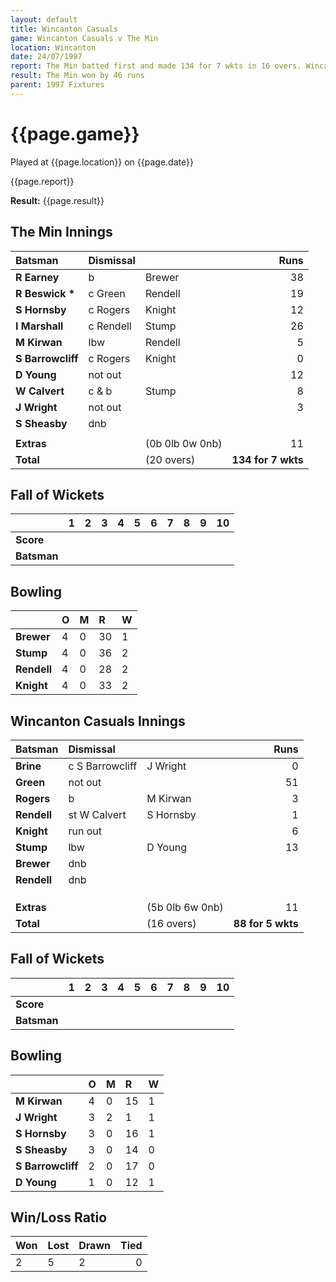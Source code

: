 ```yaml
---
layout: default
title: Wincanton Casuals
game: Wincanton Casuals v The Min
location: Wincanton
date: 24/07/1997
report: The Min batted first and made 134 for 7 wkts in 16 overs. Wincanton Casuals replied with 88 for 5 wkts in 16 overs
result: The Min won by 46 runs
parent: 1997 Fixtures
---
```


# {{page.game}}

Played at {{page.location}} on {{page.date}}

{{page.report}}

**Result:** {{page.result}}

## The Min Innings

| Batsman | Dismissal |  | Runs |
|:---|:---|---|---:|
| **R Earney** | b | Brewer | 38 |
| **R Beswick &#42;** | c Green | Rendell | 19 |
| **S Hornsby** | c Rogers | Knight | 12 |
| **I Marshall** | c Rendell | Stump | 26 |
| **M Kirwan** | lbw | Rendell | 5 |
| **S Barrowcliff** | c Rogers | Knight | 0 |
| **D Young** | not out |  | 12 |
| **W Calvert** | c & b | Stump | 8 |
| **J Wright** | not out |  | 3 |
| **S Sheasby** | dnb |  |  |
|  |  |  |  |
| **Extras** | | (0b 0lb 0w 0nb) | 11 |
| **Total** | | (20 overs) | **134 for 7 wkts** |

## Fall of Wickets

| | 1 | 2 | 3 | 4 | 5 | 6 | 7 | 8 | 9 | 10 |
|---|:---:|:---:|:---:|:---:|:---:|:---:|:---:|:---:|:---:|:---:|
| **Score** |  |  |  |  |  |  |  |  |  |  |
| **Batsman** |  |  |  |  |  |  |  |  |  |  |

## Bowling

| | O | M | R | W |
|---|:---|:---|:---|:---|
| **Brewer** | 4 | 0 | 30 | 1 |
| **Stump** | 4 | 0 | 36 | 2 |
| **Rendell** | 4 | 0 | 28 | 2 |
| **Knight** | 4 | 0 | 33 | 2 |

## Wincanton Casuals Innings

| Batsman | Dismissal |  | Runs |
|:---|:---|---|---:|
| **Brine** | c S Barrowcliff | J Wright | 0 |
| **Green** | not out |  | 51 |
| **Rogers** | b | M Kirwan | 3 |
| **Rendell** | st W Calvert | S Hornsby | 1 |
| **Knight** | run out |  | 6 |
| **Stump** | lbw | D Young | 13 |
| **Brewer** | dnb |  |  |
| **Rendell** | dnb |  |  |
|  |  |  |  |
|  |  |  |  |
|  |  |  |  |
| **Extras** | | (5b 0lb 6w 0nb) | 11 |
| **Total** | | (16 overs) | **88 for 5 wkts** |

## Fall of Wickets

| | 1 | 2 | 3 | 4 | 5 | 6 | 7 | 8 | 9 | 10 |
|---|:---:|:---:|:---:|:---:|:---:|:---:|:---:|:---:|:---:|:---:|
| **Score** |  |  |  |  |  |  |  |  |  |  |
| **Batsman** |  |  |  |  |  |  |  |  |  |  |

## Bowling

| | O | M | R | W |
|---|:---|:---|:---|:---|
| **M Kirwan** | 4 | 0 | 15 | 1 |
| **J Wright** | 3 | 2 | 1 | 1 |
| **S Hornsby** | 3 | 0 | 16 | 1 |
| **S Sheasby** | 3 | 0 | 14 | 0 |
| **S Barrowcliff** | 2 | 0 | 17 | 0 |
| **D Young** | 1 | 0 | 12 | 1 |

## Win/Loss Ratio

| Won | Lost | Drawn | Tied |
|:---|:---|:---|---:|
| 2 | 5 | 2 | 0 |
